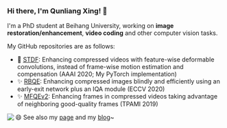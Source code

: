 ### Hi there, I'm Qunliang Xing! 👋 

<!--
**RyanXingQL/RyanXingQL** is a ✨ _special_ ✨ repository because its `README.md` (this file) appears on your GitHub profile.

Here are some ideas to get you started:

- 🔭 I’m currently working on ...
- 🌱 I’m currently learning ...
- 👯 I’m looking to collaborate on ...
- 🤔 I’m looking for help with ...
- 💬 Ask me about ...
- 📫 How to reach me: ...
- 😄 Pronouns: ...
- ⚡ Fun fact: ...
-->

I'm a PhD student at Beihang University, working on **image restoration/enhancement**, **video coding** and other computer vision tasks.

My GitHub repositories are as follows:

- 🔭 [STDF](https://github.com/RyanXingQL/STDF-PyTorch): Enhancing compressed videos with feature-wise deformable convolutions, instead of frame-wise motion estimation and compensation (AAAI 2020; My PyTorch implementation)
- ✨ [RBQE](https://github.com/RyanXingQL/RBQE): Enhancing compressed images blindly and efficiently using an early-exit network plus an IQA module (ECCV 2020)
- ✨ [MFQEv2](https://github.com/RyanXingQL/MFQEv2.0): Enhancing frames in compressed videos taking advantage of neighboring good-quality frames (TPAMI 2019)

<img align="left" src="https://github-readme-stats.vercel.app/api?username=RyanXingQL&show_icons=true&icon_color=CE1D2D&text_color=718096&bg_color=ffffff&hide_title=true" />

😄 See also my [page](https://ryanxingql.github.io/) and my [blog](https://github.com/RyanXingQL/Blog)~
